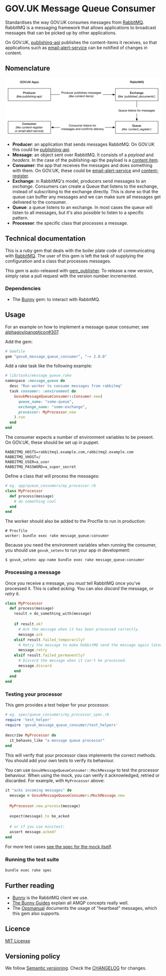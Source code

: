 # GOV.UK Message Queue Consumer

Standardises the way GOV.UK consumes messages from [RabbitMQ](https://www.rabbitmq.com/).
RabbitMQ is a messaging framework that allows applications to broadcast messages
that can be picked up by other applications.

On GOV.UK, [publishing-api](https://github.com/alphagov/publishing-api) publishes
the content-items it receives, so that applications such as
[email-alert-service](https://github.com/alphagov/email-alert-service) can be
notified of changes in content.

## Nomenclature

![A graph showing the message flow](docs/graph.png)

- **Producer**: an application that sends messages RabbitMQ. On GOV.UK this could
  be [publishing-api](https://github.com/alphagov/publishing-api).
- **Message**: an object sent over RabbitMQ. It consists of a _payload_ and
  _headers_. In the case of the publishing-api the payload is a
  [content item](https://github.com/alphagov/govuk-content-schemas).
- **Consumer**: the app that receives the messages and does something with them.
  On GOV.UK, these could be [email-alert-service](https://github.com/alphagov/email-alert-service)
  and [content-register](https://github.com/alphagov/content-register).
- **Exchange**: in RabbitMQ's model, producers send messages to an _exchange_.
  Consumers can create a Queue that listens to the exchange, instead of
  subscribing to the exchange directly. This is done so that the queue can buffer
  any messages and we can make sure all messages get delivered to the consumer.
- **Queue**: a queue listens to an exchange. In most cases the queue will listen
  to all messages, but it's also possible to listen to a specific pattern.
- **Processor**: the specific class that processes a message.

## Technical documentation

This is a ruby gem that deals with the boiler plate code of communicating with
[RabbitMQ](https://www.rabbitmq.com/). The user of this gem is left the task of
supplying the configuration and a class that processes messages.

This gem is auto-released with [gem_publisher](https://github.com/alphagov/gem_publisher).
To release a new version, simply raise a pull request with the version number
incremented.

### Dependencies

- The [Bunny](https://github.com/ruby-amqp/bunny) gem: to interact with RabbitMQ.

## Usage

For an example on how to implement a message queue consumer, see [alphagov/panopticon#307](https://github.com/alphagov/panopticon/pull/307/files).

Add the gem:

```ruby
# Gemfile
gem "govuk_message_queue_consumer", "~> 2.0.0"
```

Add a rake task like the following example:

```ruby
# lib/tasks/message_queue.rake
namespace :message_queue do
  desc "Run worker to consume messages from rabbitmq"
  task consumer: :environment do
    GovukMessageQueueConsumer::Consumer.new(
      queue_name: "some-queue",
      exchange_name: "some-exchange",
      processor: MyProcessor.new
    ).run
  end
end
```

The consumer expects a number of environment variables to be present. On GOV.UK,
these should be set up in puppet.

```
RABBITMQ_HOSTS=rabbitmq1.example.com,rabbitmq2.example.com
RABBITMQ_VHOST=/
RABBITMQ_USER=a_user
RABBITMQ_PASSWORD=a_super_secret
```

Define a class that will process the messages:

```ruby
# eg. app/queue_consumers/my_processor.rb
class MyProcessor
  def process(message)
    # do something cool
  end
end
```

The worker should also be added to the Procfile to run in production:

```
# Procfile
worker: bundle exec rake message_queue:consumer
```

Because you need the environment variables when running the consumer, you should use
`govuk_setenv` to run your app in development:

```
$ govuk_setenv app-name bundle exec rake message_queue:consumer
```

### Processing a message

Once you receive a message, you *must* tell RabbitMQ once you've processed it. This
is called _acking_. You can also _discard_ the message, or _retry_ it.

```ruby
class MyProcessor
  def process(message)
    result = do_something_with(message)

    if result.ok?
      # Ack the message when it has been processed correctly.
      message.ack
    elsif result.failed_temporarily?
      # Retry the message to make RabbitMQ send the message again later.
      message.retry
    elsif result.failed_permanently?
      # Discard the message when it can't be processed.
      message.discard
    end
  end
end
```

### Testing your processor

This gem provides a test helper for your processor.

```ruby
# eg. spec/queue_consumers/my_processor_spec.rb
require 'test_helper'
require 'govuk_message_queue_consumer/test_helpers'

describe MyProcessor do
  it_behaves_like "a message queue processor"
end
```

This will verify that your processor class implements the correct methods. You
should add your own tests to verify its behaviour.

You can use `GovukMessageQueueConsumer::MockMessage` to test the processor
behaviour. When using the mock, you can verify it acknowledged, retried or
discarded. For example, with `MyProcessor` above:

```ruby
it "acks incoming messages" do
  message = GovukMessageQueueConsumer::MockMessage.new

  MyProcessor.new.process(message)

  expect(message).to be_acked

  # or if you use minitest:
  assert message.acked?
end
```

For more test cases [see the spec for the mock itself](/spec/mock_message_spec.rb).


### Running the test suite

```bash
bundle exec rake spec
```

## Further reading

- [Bunny](https://github.com/ruby-amqp/bunny) is the RabbitMQ client we use.
- [The Bunny Guides](http://rubybunny.info/articles/guides.html) explain all
  AMQP concepts really well.
- The [Opsmanual](https://github.gds/pages/gds/opsmanual/2nd-line/nagios.html?highlight=rabbitmq#rabbitmq-checks)
  documents the usage of "heartbeat" messages, which this gem also supports.

## Licence

[MIT License](LICENCE)

## Versioning policy

We follow [Semantic versioning](http://semver.org/spec/v2.0.0.html). Check the
[CHANGELOG](CHANGELOG.md) for changes.
